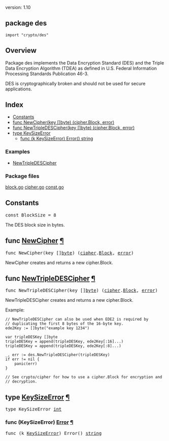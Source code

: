 version: 1.10
## package des

  `import "crypto/des"`

## Overview

Package des implements the Data Encryption Standard (DES) and the Triple Data
Encryption Algorithm (TDEA) as defined in U.S. Federal Information Processing
Standards Publication 46-3.

DES is cryptographically broken and should not be used for secure applications.

## Index

- [Constants](#pkg-constants)
- [func NewCipher(key []byte) (cipher.Block, error)](#NewCipher)
- [func NewTripleDESCipher(key []byte) (cipher.Block, error)](#NewTripleDESCipher)
- [type KeySizeError](#KeySizeError)
  - [func (k KeySizeError) Error() string](#KeySizeError.Error)

### Examples

- [NewTripleDESCipher](#exampleNewTripleDESCipher)

### Package files
 [block.go](//github.com/golang/go/blob/2ea7d3461bb41d0ae12b56ee52d43314bcdb97f9/src/crypto/des/block.go) [cipher.go](//github.com/golang/go/blob/2ea7d3461bb41d0ae12b56ee52d43314bcdb97f9/src/crypto/des/cipher.go) [const.go](//github.com/golang/go/blob/2ea7d3461bb41d0ae12b56ee52d43314bcdb97f9/src/crypto/des/const.go)

<h2 id="pkg-constants">Constants</h2>

<pre>const <span id="BlockSize">BlockSize</span> = 8</pre>

The DES block size in bytes.

<h2 id="NewCipher">func <a href="//github.com/golang/go/blob/2ea7d3461bb41d0ae12b56ee52d43314bcdb97f9/src/crypto/des/cipher.go#L18">NewCipher</a>
    <a href="#NewCipher">¶</a></h2>
<pre>func NewCipher(key []<a href="/builtin/#byte">byte</a>) (<a href="/crypto/cipher/">cipher</a>.<a href="/crypto/cipher/#Block">Block</a>, <a href="/builtin/#error">error</a>)</pre>

NewCipher creates and returns a new cipher.Block.

<h2 id="NewTripleDESCipher">func <a href="//github.com/golang/go/blob/2ea7d3461bb41d0ae12b56ee52d43314bcdb97f9/src/crypto/des/cipher.go#L40">NewTripleDESCipher</a>
    <a href="#NewTripleDESCipher">¶</a></h2>
<pre>func NewTripleDESCipher(key []<a href="/builtin/#byte">byte</a>) (<a href="/crypto/cipher/">cipher</a>.<a href="/crypto/cipher/#Block">Block</a>, <a href="/builtin/#error">error</a>)</pre>

NewTripleDESCipher creates and returns a new cipher.Block.

<a id="exampleNewTripleDESCipher"></a>
Example:

    // NewTripleDESCipher can also be used when EDE2 is required by
    // duplicating the first 8 bytes of the 16-byte key.
    ede2Key := []byte("example key 1234")

    var tripleDESKey []byte
    tripleDESKey = append(tripleDESKey, ede2Key[:16]...)
    tripleDESKey = append(tripleDESKey, ede2Key[:8]...)

    _, err := des.NewTripleDESCipher(tripleDESKey)
    if err != nil {
        panic(err)
    }

    // See crypto/cipher for how to use a cipher.Block for encryption and
    // decryption.

<h2 id="KeySizeError">type <a href="//github.com/golang/go/blob/2ea7d3461bb41d0ae12b56ee52d43314bcdb97f9/src/crypto/des/cipher.go#L6">KeySizeError</a>
    <a href="#KeySizeError">¶</a></h2>
<pre>type KeySizeError <a href="/builtin/#int">int</a></pre>


<h3 id="KeySizeError.Error">func (KeySizeError) <a href="//github.com/golang/go/blob/2ea7d3461bb41d0ae12b56ee52d43314bcdb97f9/src/crypto/des/cipher.go#L8">Error</a>
    <a href="#KeySizeError.Error">¶</a></h3>
<pre>func (k <a href="#KeySizeError">KeySizeError</a>) Error() <a href="/builtin/#string">string</a></pre>



